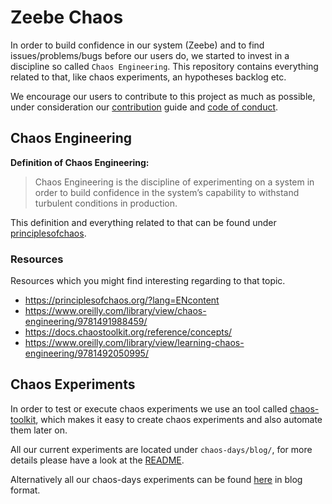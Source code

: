 # Zeebe Chaos

In order to build confidence in our system (Zeebe) and to find issues/problems/bugs before our users do,
we started to invest in a discipline so called `Chaos Engineering`. This repository contains everything
related to that, like chaos experiments, an hypotheses backlog etc.

We encourage our users to contribute to this project as much as possible,
under consideration our [contribution](CONTRIBUTING.md) guide and [code of conduct](CODE_OF_CONDUCT.md).

## Chaos Engineering

**Definition of Chaos Engineering:**

> Chaos Engineering is the discipline of experimenting on a system
> in order to build confidence in the system’s capability
> to withstand turbulent conditions in production.

This definition and everything related to that can be found under [principlesofchaos](https://principlesofchaos.org/?lang=ENcontent).

### Resources

Resources which you might find interesting regarding to that topic.

 * https://principlesofchaos.org/?lang=ENcontent
 * https://www.oreilly.com/library/view/chaos-engineering/9781491988459/
 * https://docs.chaostoolkit.org/reference/concepts/
 * https://www.oreilly.com/library/view/learning-chaos-engineering/9781492050995/

## Chaos Experiments

In order to test or execute chaos experiments we use an tool called [chaos-toolkit](https://chaostoolkit.org/), which
makes it easy to create chaos experiments and also automate them later on.

All our current experiments are located under `chaos-days/blog/`, for more 
details please have a look at the [README](chaos-days/blog/README.md).

Alternatively all our chaos-days experiments can be found [here](https://zeebe-io.github.io/zeebe-chaos/) in blog 
format.

